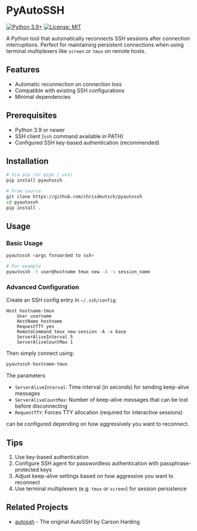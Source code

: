 # PyAutoSSH

[![Python 3.9+](https://img.shields.io/badge/python-3.9+-blue.svg)](https://www.python.org/downloads/)
[![License: MIT](https://img.shields.io/badge/License-MIT-yellow.svg)](https://opensource.org/licenses/MIT)

A Python tool that automatically reconnects SSH sessions after connection
interruptions. Perfect for maintaining persistent connections when using
terminal multiplexers like `screen` or `tmux` on remote hosts.

## Features

- Automatic reconnection on connection loss
- Compatible with existing SSH configurations
- Minimal dependencies

## Prerequisites

- Python 3.9 or newer
- SSH client (`ssh` command available in PATH)
- Configured SSH key-based authentication (recommended)

## Installation

```bash
# Via pip (or pipx / uvx)
pip install pyautossh

# From source
git clone https://github.com/chrisdeutsch/pyautossh
cd pyautossh
pip install .
```

## Usage

### Basic Usage

```bash
pyautossh <args forwarded to ssh>

# For example
pyautossh -t user@hostname tmux new -A -s session_name
```

### Advanced Configuration

Create an SSH config entry in `~/.ssh/config`:

```sshconfig
Host hostname-tmux
    User username
    HostName hostname
    RequestTTY yes
    RemoteCommand tmux new-session -A -s base
    ServerAliveInterval 5
    ServerAliveCountMax 1
```

Then simply connect using:

```bash
pyautossh hostname-tmux
```

The parameters

- `ServerAliveInterval`: Time interval (in seconds) for sending keep-alive
  messages
- `ServerAliveCountMax`: Number of keep-alive messages that can be lost before
  disconnecting
- `RequestTTY`: Forces TTY allocation (required for interactive sessions)

can be configured depending on how aggressively you want to reconnect.

## Tips

1. Use key-based authentication
2. Configure SSH agent for passwordless authentication with
   passphrase-protected keys
3. Adjust keep-alive settings based on how aggressive you want to reconnect
4. Use terminal multiplexers (e.g. `tmux` or `screen`) for session persistence

## Related Projects

- [autossh](https://github.com/Autossh/autossh) - The original AutoSSH by Carson
  Harding
